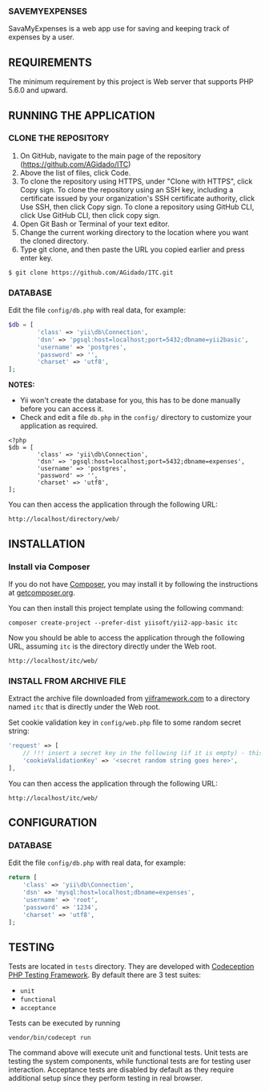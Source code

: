 ### SAVEMYEXPENSES

SavaMyExpenses is a web app use for saving and keeping track of expenses by a user.

REQUIREMENTS
------------
The minimum requirement by this project is Web server that supports PHP 5.6.0 and upward.

RUNNING THE APPLICATION
------------------------

### CLONE THE REPOSITORY 
1. On GitHub, navigate to the main page of the repository (https://github.com/AGidado/ITC)
2. Above the list of files, click Code.
3. To clone the repository using HTTPS, under "Clone with HTTPS", click Copy sign. To clone the repository using an SSH   key, including a certificate issued by your organization's SSH certificate authority, click Use SSH, then click Copy sign. To clone a repository using GitHub CLI, click Use GitHub CLI, then click copy sign.
4. Open Git Bash or Terminal of your text editor.
5. Change the current working directory to the location where you want the cloned directory.
6. Type git clone, and then paste the URL you copied earlier and press enter key.
~~~
$ git clone https://github.com/AGidado/ITC.git
~~~

### DATABASE

Edit the file `config/db.php` with real data, for example:

```php
$db = [
        'class' => 'yii\db\Connection',
        'dsn' => 'pgsql:host=localhost;port=5432;dbname=yii2basic',
        'username' => 'postgres',
        'password' => '',
        'charset' => 'utf8',
];
``` 
**NOTES:**
- Yii won't create the database for you, this has to be done manually before you can access it.
- Check and edit a file `db.php` in the `config/` directory to customize your application as required.

```
<?php
$db = [
        'class' => 'yii\db\Connection',
        'dsn' => 'pgsql:host=localhost;port=5432;dbname=expenses',
        'username' => 'postgres',
        'password' => '',
        'charset' => 'utf8',
];
``` 

You can then access the application through the following URL:

~~~
http://localhost/directory/web/
~~~

INSTALLATION
------------

### Install via Composer

If you do not have [Composer](http://getcomposer.org/), you may install it by following the instructions
at [getcomposer.org](http://getcomposer.org/doc/00-intro.md#installation-nix).

You can then install this project template using the following command:

~~~
composer create-project --prefer-dist yiisoft/yii2-app-basic itc
~~~

Now you should be able to access the application through the following URL, assuming `itc` is the directory
directly under the Web root.

~~~
http://localhost/itc/web/
~~~

### INSTALL FROM ARCHIVE FILE 

Extract the archive file downloaded from [yiiframework.com](http://www.yiiframework.com/download/) to
a directory named `itc` that is directly under the Web root.

Set cookie validation key in `config/web.php` file to some random secret string:

```php
'request' => [
    // !!! insert a secret key in the following (if it is empty) - this is required by cookie validation
    'cookieValidationKey' => '<secret random string goes here>',
],
```

You can then access the application through the following URL:

~~~
http://localhost/itc/web/
~~~

CONFIGURATION
-------------

### DATABASE

Edit the file `config/db.php` with real data, for example:

```php
return [
    'class' => 'yii\db\Connection',
    'dsn' => 'mysql:host=localhost;dbname=expenses',
    'username' => 'root',
    'password' => '1234',
    'charset' => 'utf8',
];
```

TESTING
-------

Tests are located in `tests` directory. They are developed with [Codeception PHP Testing Framework](http://codeception.com/).
By default there are 3 test suites:

- `unit`
- `functional`
- `acceptance`

Tests can be executed by running

```
vendor/bin/codecept run
```

The command above will execute unit and functional tests. Unit tests are testing the system components, while functional
tests are for testing user interaction. Acceptance tests are disabled by default as they require additional setup since
they perform testing in real browser. 

